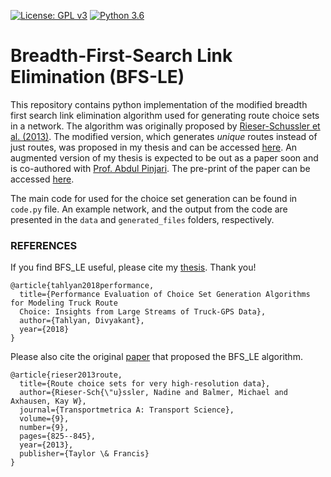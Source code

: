 [![License: GPL v3](https://img.shields.io/badge/License-GPLv3-blue.svg)](https://www.gnu.org/licenses/gpl-3.0)
[![Python 3.6](https://img.shields.io/badge/python-3.7-blue.svg)](https://www.python.org/downloads/release/python-370/)


# Breadth-First-Search Link Elimination (BFS-LE)
This repository contains python implementation of the modified breadth first search link elimination algorithm used for generating route choice sets in a network. The algorithm was originally proposed by [Rieser-Schussler et al. (2013)](https://www.tandfonline.com/doi/full/10.1080/18128602.2012.671383). The modified version, which generates *unique* routes instead of just routes, was proposed in my thesis and can be accessed [here](https://scholarcommons.usf.edu/etd/7649/). An augmented version of my thesis is expected to be out as a paper soon and is co-authored with [Prof. Abdul Pinjari](https://abdulpinjari.weebly.com/). The pre-print of the paper can be accessed [here](https://abdulpinjari.weebly.com/uploads/9/6/7/8/9678119/tahlyan_pinjari_route_choicesets_march_2018.pdf). 

The main code for used for the choice set generation can be found in ```code.py``` file. An example network, and the output from the code are presented in the ```data``` and ```generated_files``` folders, respectively. 

### REFERENCES 

If you find BFS_LE useful, please cite my [thesis](https://scholarcommons.usf.edu/etd/7649/). Thank you!
```
@article{tahlyan2018performance,
  title={Performance Evaluation of Choice Set Generation Algorithms for Modeling Truck Route 
  Choice: Insights from Large Streams of Truck-GPS Data},
  author={Tahlyan, Divyakant},
  year={2018}
}
```

Please also cite the original [paper](https://www.tandfonline.com/doi/full/10.1080/18128602.2012.671383) that proposed the BFS_LE algorithm. 
```
@article{rieser2013route,
  title={Route choice sets for very high-resolution data},
  author={Rieser-Sch{\"u}ssler, Nadine and Balmer, Michael and Axhausen, Kay W},
  journal={Transportmetrica A: Transport Science},
  volume={9},
  number={9},
  pages={825--845},
  year={2013},
  publisher={Taylor \& Francis}
}
```
